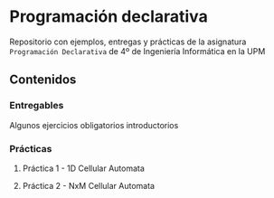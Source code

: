 # Programación declarativa

Repositorio con ejemplos, entregas y prácticas de la asignatura `Programación Declarativa` de 4º de Ingeniería Informática en la UPM

## Contenidos

### Entregables

Algunos ejercicios obligatorios introductorios

### Prácticas

1. Práctica 1 - 1D Cellular Automata

2. Práctica 2 - NxM Cellular Automata

